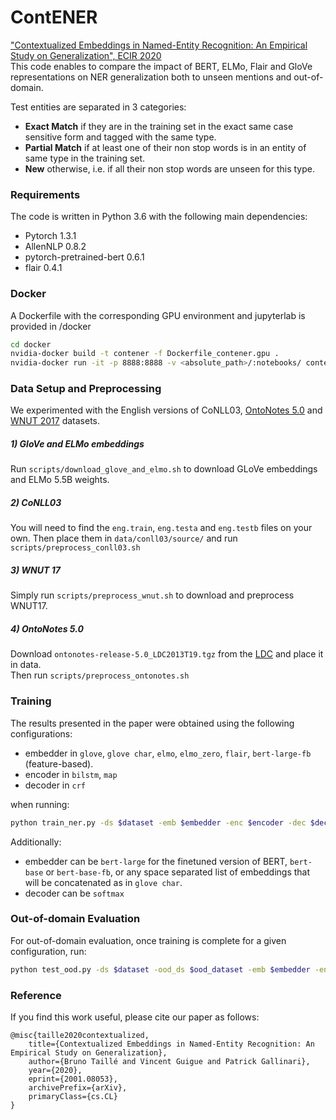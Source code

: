 ContENER
====

["Contextualized Embeddings in Named-Entity Recognition: An Empirical Study on Generalization", ECIR 2020](https://arxiv.org/pdf/2001.08053.pdf)  
This code enables to compare the impact of BERT, ELMo, Flair and GloVe representations on NER generalization both to unseen mentions and out-of-domain.  

Test entities are separated in 3 categories:
- **Exact Match** if they are in the training set in the exact same case sensitive form and tagged with the same type.
- **Partial Match** if at least one of their non stop words is in an entity of same type in the training set.
- **New** otherwise, i.e. if all their non stop words are unseen for this type.

### Requirements
The code is written in Python 3.6 with the following main dependencies:

* Pytorch 1.3.1
* AllenNLP 0.8.2
* pytorch-pretrained-bert 0.6.1
* flair 0.4.1

### Docker 
A Dockerfile with the corresponding GPU environment and jupyterlab is provided in /docker
```bash
cd docker
nvidia-docker build -t contener -f Dockerfile_contener.gpu .
nvidia-docker run -it -p 8888:8888 -v <absolute_path>/:notebooks/ contener
``` 

### Data Setup and Preprocessing
We experimented with the English versions of CoNLL03, [OntoNotes 5.0](https://catalog.ldc.upenn.edu/LDC2013T19) and [WNUT 2017](https://github.com/leondz/emerging_entities_17) datasets.  

##### 1) GloVe and ELMo embeddings
Run `scripts/download_glove_and_elmo.sh` to download GLoVe embeddings and ELMo 5.5B weights.
##### 2) CoNLL03
You will need to find the `eng.train`, `eng.testa` and `eng.testb`  files on your own.
Then place them in `data/conll03/source/` and run `scripts/preprocess_conll03.sh`
##### 3) WNUT 17
Simply run `scripts/preprocess_wnut.sh` to download and preprocess WNUT17.
##### 4) OntoNotes 5.0
Download `ontonotes-release-5.0_LDC2013T19.tgz` from the [LDC](https://catalog.ldc.upenn.edu/LDC2013T19) and place it in data.  
Then run `scripts/preprocess_ontonotes.sh`

### Training
The results presented in the paper were obtained using the following configurations:
 - embedder in `glove`, `glove char`, `elmo`, `elmo_zero`, `flair`, `bert-large-fb` (feature-based).
 - encoder in `bilstm`, `map`
 - decoder in `crf` 

when running:
```bash
python train_ner.py -ds $dataset -emb $embedder -enc $encoder -dec $decoder -d 0.5 -bs 64 -ep 100 -p 5
```

Additionally:
 - embedder can be `bert-large` for the finetuned version of BERT, `bert-base` or `bert-base-fb`, or any space separated list of embeddings that will be concatenated as in `glove char`.
 - decoder can be `softmax` 

### Out-of-domain Evaluation

For out-of-domain evaluation, once training is complete for a given configuration, run:

```bash
python test_ood.py -ds $dataset -ood_ds $ood_dataset -emb $embedder -enc $encoder -dec $decoder
```


### Reference
If you find this work useful, please cite our paper as follows:
```
@misc{taille2020contextualized,
    title={Contextualized Embeddings in Named-Entity Recognition: An Empirical Study on Generalization},
    author={Bruno Taillé and Vincent Guigue and Patrick Gallinari},
    year={2020},
    eprint={2001.08053},
    archivePrefix={arXiv},
    primaryClass={cs.CL}
}
```


